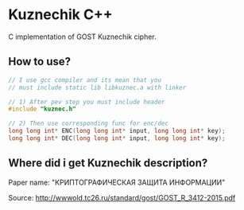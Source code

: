 # Kuznechik C++

C implementation of GOST Kuznechik cipher.

## How to use?

```c
// I use gcc compiler and its mean that you
// must include static lib libkuznec.a with linker

// 1) After pev step you must include header
#include "kuznec.h"

// 2) Then use corresponding func for enc/dec 
long long int* ENC(long long int* input, long long int* key);
long long int* DEC(long long int* input, long long int* key);
```

## Where did i get Kuznechik description?

Paper name: "КРИПТОГРАФИЧЕСКАЯ ЗАЩИТА ИНФОРМАЦИИ"

Source: http://wwwold.tc26.ru/standard/gost/GOST_R_3412-2015.pdf

